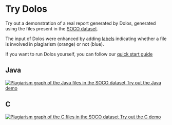 # Try Dolos

Try out a demonstration of a real report generated by Dolos, generated using
the files present in the [SOCO dataset](https://pan.webis.de/fire14/pan14-web/soco.html).

The input of Dolos were enhanced by adding [labels](/guide/import.html#Labels)
indicating whether a file is involved in plagiarism (orange) or not (blue).

If you want to run Dolos yourself, you can follow our [quick start guide](/guide/installation.html)

## Java

[![Plagiarism graph of the Java files in the SOCO dataset](/images/soco-java-graph.png) Try out the Java demo][1]

## C

[![Plagiarism graph of the C files in the SOCO dataset](/images/soco-c-graph.png) Try out the C demo][2]

[1]: https://dolos.ugent.be/demo/soco/java/#/graph
[2]: https://dolos.ugent.be/demo/soco/c/#/graph